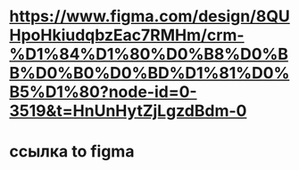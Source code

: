 # https://www.figma.com/design/8QUHpoHkiudqbzEac7RMHm/crm-%D1%84%D1%80%D0%B8%D0%BB%D0%B0%D0%BD%D1%81%D0%B5%D1%80?node-id=0-3519&t=HnUnHytZjLgzdBdm-0

# ссылка to figma
